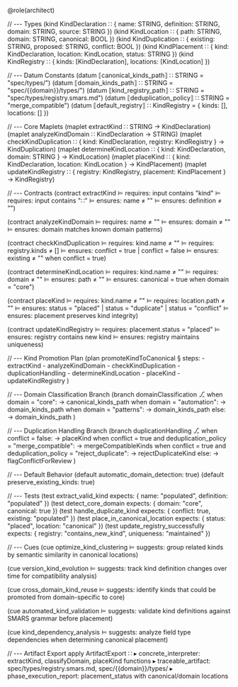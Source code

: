 @role(architect)

// --- Types
(kind KindDeclaration ∷ { name: STRING, definition: STRING, domain: STRING, source: STRING })
(kind KindLocation ∷ { path: STRING, domain: STRING, canonical: BOOL })
(kind KindDuplication ∷ { existing: STRING, proposed: STRING, conflict: BOOL })
(kind KindPlacement ∷ { kind: KindDeclaration, location: KindLocation, status: STRING })
(kind KindRegistry ∷ { kinds: [KindDeclaration], locations: [KindLocation] })

// --- Datum Constants
(datum ⟦canonical_kinds_path⟧ ∷ STRING = "spec/types/")
(datum ⟦domain_kinds_path⟧ ∷ STRING = "spec/{{domain}}/types/")
(datum ⟦kind_registry_path⟧ ∷ STRING = "spec/types/registry.smars.md")
(datum ⟦deduplication_policy⟧ ∷ STRING = "merge_compatible")
(datum ⟦default_registry⟧ ∷ KindRegistry = { kinds: [], locations: [] })

// --- Core Maplets
(maplet extractKind ∷ STRING → KindDeclaration)
(maplet analyzeKindDomain ∷ KindDeclaration → STRING)
(maplet checkKindDuplication ∷ { kind: KindDeclaration, registry: KindRegistry } → KindDuplication)
(maplet determineKindLocation ∷ { kind: KindDeclaration, domain: STRING } → KindLocation)
(maplet placeKind ∷ { kind: KindDeclaration, location: KindLocation } → KindPlacement)
(maplet updateKindRegistry ∷ { registry: KindRegistry, placement: KindPlacement } → KindRegistry)

// --- Contracts
(contract extractKind
  ⊨ requires: input contains "kind"
  ⊨ requires: input contains "∷"
  ⊨ ensures: name ≠ ""
  ⊨ ensures: definition ≠ "")

(contract analyzeKindDomain
  ⊨ requires: name ≠ ""
  ⊨ ensures: domain ≠ ""
  ⊨ ensures: domain matches known domain patterns)

(contract checkKindDuplication
  ⊨ requires: kind.name ≠ ""
  ⊨ requires: registry.kinds ≠ []
  ⊨ ensures: conflict = true | conflict = false
  ⊨ ensures: existing ≠ "" when conflict = true)

(contract determineKindLocation
  ⊨ requires: kind.name ≠ ""
  ⊨ requires: domain ≠ ""
  ⊨ ensures: path ≠ ""
  ⊨ ensures: canonical = true when domain = "core")

(contract placeKind
  ⊨ requires: kind.name ≠ ""
  ⊨ requires: location.path ≠ ""
  ⊨ ensures: status = "placed" | status = "duplicate" | status = "conflict"
  ⊨ ensures: placement preserves kind integrity)

(contract updateKindRegistry
  ⊨ requires: placement.status = "placed"
  ⊨ ensures: registry contains new kind
  ⊨ ensures: registry maintains uniqueness)

// --- Kind Promotion Plan
(plan promoteKindToCanonical
  § steps:
    - extractKind
    - analyzeKindDomain
    - checkKindDuplication
    - duplicationHandling
    - determineKindLocation
    - placeKind
    - updateKindRegistry
)

// --- Domain Classification Branch
(branch domainClassification
  ⎇ when domain = "core":
      → canonical_kinds_path
    when domain = "automation":
      → domain_kinds_path
    when domain = "patterns":
      → domain_kinds_path
    else:
      → domain_kinds_path
)

// --- Duplication Handling Branch
(branch duplicationHandling
  ⎇ when conflict = false:
      → placeKind
    when conflict = true and deduplication_policy = "merge_compatible":
      → mergeCompatibleKinds
    when conflict = true and deduplication_policy = "reject_duplicate":
      → rejectDuplicateKind
    else:
      → flagConflictForReview
)

// --- Default Behavior
(default automatic_domain_detection: true)
(default preserve_existing_kinds: true)

// --- Tests
(test extract_valid_kind expects: { name: "populated", definition: "populated" })
(test detect_core_domain expects: { domain: "core", canonical: true })
(test handle_duplicate_kind expects: { conflict: true, existing: "populated" })
(test place_in_canonical_location expects: { status: "placed", location: "canonical" })
(test update_registry_successfully expects: { registry: "contains_new_kind", uniqueness: "maintained" })

// --- Cues
(cue optimize_kind_clustering
  ⊨ suggests: group related kinds by semantic similarity in canonical locations)

(cue version_kind_evolution
  ⊨ suggests: track kind definition changes over time for compatibility analysis)

(cue cross_domain_kind_reuse
  ⊨ suggests: identify kinds that could be promoted from domain-specific to core)

(cue automated_kind_validation
  ⊨ suggests: validate kind definitions against SMARS grammar before placement)

(cue kind_dependency_analysis
  ⊨ suggests: analyze field type dependencies when determining canonical placement)

// --- Artifact Export
apply ArtifactExport ∷
  ▸ concrete_interpreter: extractKind, classifyDomain, placeKind functions
  ▸ traceable_artifact: spec/types/registry.smars.md, spec/{{domain}}/types/
  ▸ phase_execution_report: placement_status with canonical/domain locations
